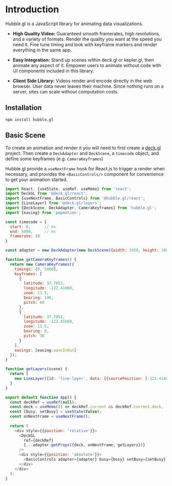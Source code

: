 # Introduction

Hubble.gl is a JavaScript library for animating data visualizations.

- **High Quality Video:** Guaranteed smooth framerates, high resolutions, and a variety of formats. Render the quality you want at the speed you need it. Fine tune timing and look with keyframe markers and render everything in the same app.

- **Easy Integration:** Stand up scenes within deck.gl or kepler.gl, then animate any aspect of it. Empower users to animate without code with UI components included in this library.

- **Client Side Library:** Videos render and encode directly in the web browser. User data never leaves their machine. Since nothing runs on a server, sites can scale without computation costs.

## Installation

```
npm install hubble.gl
```

## Basic Scene

To create an animation and render it you will need to first create a [deck.gl](https://deck.gl/docs/get-started/getting-started) project. Then create a `DeckAdapter` and `DeckScene`, a `timecode` object, and define some keyframes (e.g. `CameraKeyframes`)

Hubble.gl provide a `useNextFrame` hook for React.js to trigger a render when necessary, and provides the `<BasicControls/>` component for convenience to get your animation started.

```js
import React, {useState, useRef, useMemo} from 'react';
import DeckGL from '@deck.gl/react';
import {useNextFrame, BasicControls} from '@hubble.gl/react';
import {LineLayer} from '@deck.gl/layers';
import {DeckScene, DeckAdapter, CameraKeyframes} from 'hubble.gl';
import {easing} from 'popmotion';

const timecode = {
  start: 0,      // ms
  end: 5000,     // ms
  framerate: 30
}

const adapter = new DeckAdapter(new DeckScene({width: 1920, height: 1080}));

function getCameraKeyframes() {
  return new CameraKeyframes({
    timings: [0, 5000],
    keyframes: [
      {
        latitude: 37.7853,
        longitude: -122.41669,
        zoom: 11.5,
        bearing: 140,
        pitch: 60
      },
      {
        latitude: 37.7853,
        longitude: -122.41669,
        zoom: 11.5,
        bearing: 0,
        pitch: 30
      }
    ],
    easings: [easing.easeInOut]
  });
}

function getLayers(scene) {
  return [
    new LineLayer({id: 'line-layer', data: [{sourcePosition: [-122.41669, 37.7853], targetPosition: [-122.41669, 37.781]}]})
  ]
}

export default function App() {
  const deckRef = useRef(null);
  const deck = useMemo(() => deckRef.current && deckRef.current.deck, [deckRef.current]);
  const [busy, setBusy] = useState(false);
  const onNextFrame = useNextFrame();
  
  return (
    <div style={{position: 'relative'}}>
      <DeckGL
        ref={deckRef}
        {...adapter.getProps({deck, onNextFrame, getLayers})}
      />
      <div style={{position: 'absolute'}}>
        <BasicControls adapter={adapter} busy={busy} setBusy={setBusy} timecode={timecode} getCameraKeyframes={getCameraKeyframes}/>
      </div>
    </div>
  );
}
```


